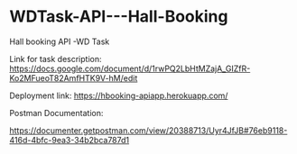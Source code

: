 # WDTask-API---Hall-Booking

Hall booking API -WD Task

Link for task description: https://docs.google.com/document/d/1rwPQ2LbHtMZajA_GIZfR-Ko2MFueoT82AmfHTK9V-hM/edit

Deployment link: https://hbooking-apiapp.herokuapp.com/

Postman Documentation:

https://documenter.getpostman.com/view/20388713/Uyr4JfJB#76eb9118-416d-4bfc-9ea3-34b2bca787d1
